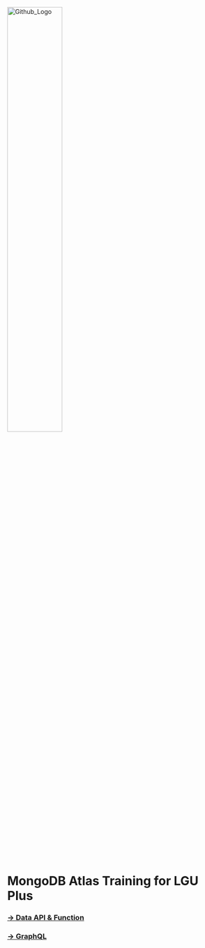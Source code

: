 <img src="https://companieslogo.com/img/orig/MDB_BIG-ad812c6c.png?t=1648915248" width="50%" title="Github_Logo"/> <br>

# MongoDB Atlas Training for LGU Plus

### [&rarr; Data API & Function](01.dataapi-function/README.md)

### [&rarr; GraphQL](02.graphql/README.md)
